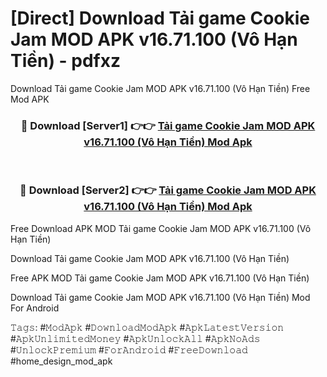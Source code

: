 # [Direct] Download Tải game Cookie Jam MOD APK v16.71.100 (Vô Hạn Tiền) - pdfxz
Download Tải game Cookie Jam MOD APK v16.71.100 (Vô Hạn Tiền) Free Mod APK

<div align="center">
<h3>🔴 Download [Server1] 👉👉 <a href="https://apk-comot.site?title=Tải_game_Cookie_Jam_MOD_APK_v16.71.100_(Vô_Hạn_Tiền)">Tải game Cookie Jam MOD APK v16.71.100 (Vô Hạn Tiền) Mod Apk</a></h3><br>

<h3>🔴 Download [Server2] 👉👉 <a href="https://apk-comot.site?title=Tải_game_Cookie_Jam_MOD_APK_v16.71.100_(Vô_Hạn_Tiền)">Tải game Cookie Jam MOD APK v16.71.100 (Vô Hạn Tiền) Mod Apk</a></h3>
</div>


Free Download APK MOD Tải game Cookie Jam MOD APK v16.71.100 (Vô Hạn Tiền)

Download Tải game Cookie Jam MOD APK v16.71.100 (Vô Hạn Tiền) 

Free APK MOD Tải game Cookie Jam MOD APK v16.71.100 (Vô Hạn Tiền) 

Download Tải game Cookie Jam MOD APK v16.71.100 (Vô Hạn Tiền) Mod For Android

𝚃𝚊𝚐𝚜: #𝙼𝚘𝚍𝙰𝚙𝚔 #𝙳𝚘𝚠𝚗𝚕𝚘𝚊𝚍𝙼𝚘𝚍𝙰𝚙𝚔 #𝙰𝚙𝚔𝙻𝚊𝚝𝚎𝚜𝚝𝚅𝚎𝚛𝚜𝚒𝚘𝚗 #𝙰𝚙𝚔𝚄𝚗𝚕𝚒𝚖𝚒𝚝𝚎𝚍𝙼𝚘𝚗𝚎𝚢 #𝙰𝚙𝚔𝚄𝚗𝚕𝚘𝚌𝚔𝙰𝚕𝚕 #𝙰𝚙𝚔𝙽𝚘𝙰𝚍𝚜 #𝚄𝚗𝚕𝚘𝚌𝚔𝙿𝚛𝚎𝚖𝚒𝚞𝚖 #𝙵𝚘𝚛𝙰𝚗𝚍𝚛𝚘𝚒𝚍 #𝙵𝚛𝚎𝚎𝙳𝚘𝚠𝚗𝚕𝚘𝚊𝚍 #home_design_mod_apk